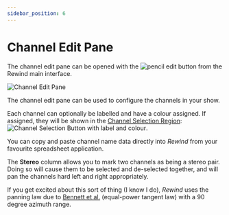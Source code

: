 ```yaml
---
sidebar_position: 6
---
```


# Channel Edit Pane
The channel edit pane can be opened with the ![pencil](/img/rewind/ui-edit-pencil.png) edit button from the
Rewind main interface.

![Channel Edit Pane](/img/rewind/edit-pane.png)

The channel edit pane can be used to configure the channels in your show.

Each channel can optionally be labelled and have a colour assigned. If assigned,
they will be shown in the [Channel Selection Region](channel-selection-region.md):
![Channel Selection Button with label and colour](/img/rewind/ui-channel-button.png).

You can copy and paste channel name data directly into *Rewind* from your favourite
spreadsheet application.

The **Stereo** column allows you to mark two channels as being a stereo pair. Doing so will cause
them to be selected and de-selected together, and will pan the channels hard left and right
appropriately.

If you get excited about this sort of thing (I know I do), *Rewind* uses the panning law due to
[Bennett et al.](https://www.aes.org/e-lib/browse.cfm?elib=4449) (equal-power tangent law) with a 90
degree azimuth range.
